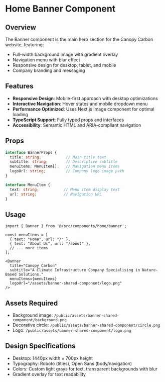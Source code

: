 # Home Banner Component

## Overview
The Banner component is the main hero section for the Canopy Carbon website, featuring:
- Full-width background image with gradient overlay
- Navigation menu with blur effect
- Responsive design for desktop, tablet, and mobile
- Company branding and messaging

## Features
- **Responsive Design**: Mobile-first approach with desktop optimizations
- **Interactive Navigation**: Hover states and mobile dropdown menu
- **Performance Optimized**: Uses Next.js Image component for optimal loading
- **TypeScript Support**: Fully typed props and interfaces
- **Accessibility**: Semantic HTML and ARIA-compliant navigation

## Props
```typescript
interface BannerProps {
  title: string;           // Main title text
  subtitle: string;        // Descriptive subtitle
  menuItems: MenuItem[];   // Navigation menu items
  logoUrl: string;         // Company logo image path
}

interface MenuItem {
  text: string;           // Menu item display text
  url: string;            // Navigation URL
}
```

## Usage
```tsx
import { Banner } from '@/src/components/home/banner';

const menuItems = [
  { text: "Home", url: "/" },
  { text: "About Us", url: "/about" },
  // ... more items
];

<Banner
  title="Canopy Carbon"
  subtitle="A Climate Infrastructure Company Specialising in Nature-Based Solutions."
  menuItems={menuItems}
  logoUrl="/assets/banner-shared-component/logo.png"
/>
```

## Assets Required
- Background image: `/public/assets/banner-shared-component/background.png`
- Decorative circle: `/public/assets/banner-shared-component/circle.png`
- Logo: `/public/assets/banner-shared-component/logo.png`

## Design Specifications
- Desktop: 1440px width × 700px height
- Typography: Roboto (titles), Open Sans (body/navigation)
- Colors: Custom light grays for text, transparent backgrounds with blur
- Gradient overlay for text readability